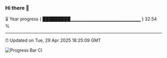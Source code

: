 ### Hi there 👋

⏳ Year progress { █████████▁▁▁▁▁▁▁▁▁▁▁▁▁▁▁▁▁▁▁▁▁ } 32.54 %

---

⏰ Updated on Tue, 29 Apr 2025 18:25:09 GMT

![Progress Bar CI](https://github.com/liununu/liununu/workflows/Progress%20Bar%20CI/badge.svg)
